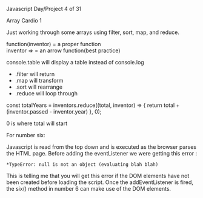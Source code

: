 Javascript Day/Project 4 of 31

Array Cardio 1

Just working through some arrays using filter, sort, map, and reduce. 


function(inventor) = a proper function<br>
inventor => =  an arrow function(best practice)

console.table will display a table instead of console.log

* .filter
    will return 
* .map
    will transform
* .sort
    will rearrange 
* .reduce
    will loop through 


const totalYears = inventors.reduce((total, inventor) => {
        return total + (inventor.passed - inventor.year)
      }, 0);
 <br> 

0 is where total will start

For number six:

Javascript is read from the top down and is executed as the browser parses the HTML page.
Before adding the eventListener we were getting this error :

    *TypeError: null is not an object (evaluating blah blah)

This is telling me that you will get this error if the DOM elements have not been created before loading the script.
Once the addEventListener is fired, the six() method in number 6 can make use of the DOM elements.